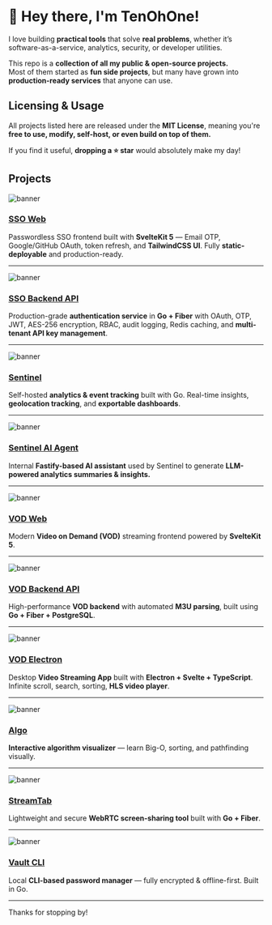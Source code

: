 # 👋 Hey there, I'm TenOhOne!

I love building **practical tools** that solve **real problems**, whether it’s software-as-a-service, analytics, security, or developer utilities.

This repo is a **collection of all my public & open-source projects.**  
Most of them started as **fun side projects**, but many have grown into **production-ready services** that anyone can use.

## Licensing & Usage

All projects listed here are released under the **MIT License**, meaning you're **free to use, modify, self-host, or even build on top of them.**

If you find it useful, **dropping a ⭐ star** would absolutely make my day!


## Projects

![banner](https://i.imgur.com/N1mLxOx.png)  
### [SSO Web](https://github.com/1001api/sso-web)

Passwordless SSO frontend built with **SvelteKit 5** — Email OTP, Google/GitHub OAuth, token refresh, and **TailwindCSS UI**. Fully **static-deployable** and production-ready.

---

![banner](https://i.imgur.com/Mj7iIto.png)  
### [SSO Backend API](https://github.com/1001api/sso-api)

Production-grade **authentication service** in **Go + Fiber** with OAuth, OTP, JWT, AES-256 encryption, RBAC, audit logging, Redis caching, and **multi-tenant API key management**.

---

![banner](https://i.imgur.com/UjWZ1rh.png)  
### [Sentinel](https://github.com/1001api/sentinel)

Self-hosted **analytics & event tracking** built with Go. Real-time insights, **geolocation tracking**, and **exportable dashboards**.

---

![banner](https://i.imgur.com/ubR4Jyi.png)  
### [Sentinel AI Agent](https://github.com/1001api/sentinel-agent)

Internal **Fastify-based AI assistant** used by Sentinel to generate **LLM-powered analytics summaries & insights.**

---

![banner](https://i.imgur.com/l0qSJEs.png)  
### [VOD Web](https://github.com/1001api/vod-web)

Modern **Video on Demand (VOD)** streaming frontend powered by **SvelteKit 5**.

---

![banner](https://i.imgur.com/PUbvJJm.png)  
### [VOD Backend API](https://github.com/1001api/vod-be)

High-performance **VOD backend** with automated **M3U parsing**, built using **Go + Fiber + PostgreSQL**.

---

![banner](https://i.imgur.com/bU4l1Mn.png)  
### [VOD Electron](https://github.com/1001api/vod-electron)

Desktop **Video Streaming App** built with **Electron + Svelte + TypeScript**. Infinite scroll, search, sorting, **HLS video player**.

---

![banner](https://i.imgur.com/7aiUSfa.png)  
### [Algo](https://github.com/1001api/algo)

**Interactive algorithm visualizer** — learn Big-O, sorting, and pathfinding visually.

---

![banner](https://i.imgur.com/VDX4a0J.png)  
### [StreamTab](https://github.com/1001api/streamtab)

Lightweight and secure **WebRTC screen-sharing tool** built with **Go + Fiber**.

---

![banner](https://i.imgur.com/Q06zuAF.png)  
### [Vault CLI](https://github.com/1001api/vault)

Local **CLI-based password manager** — fully encrypted & offline-first. Built in Go.

---

Thanks for stopping by!  

